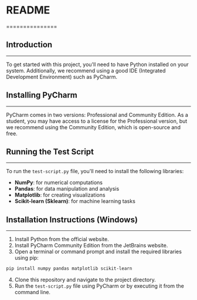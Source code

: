 # README
===============

## Introduction
---------------

To get started with this project, you'll need to have Python installed on your system. Additionally, we recommend using a good IDE (Integrated Development Environment) such as PyCharm.

## Installing PyCharm
---------------------

PyCharm comes in two versions: Professional and Community Edition. As a student, you may have access to a license for the Professional version, but we recommend using the Community Edition, which is open-source and free.

## Running the Test Script
-------------------------

To run the `test-script.py` file, you'll need to install the following libraries:

* **NumPy**: for numerical computations
* **Pandas**: for data manipulation and analysis
* **Matplotlib**: for creating visualizations
* **Scikit-learn (Sklearn)**: for machine learning tasks

## Installation Instructions (Windows)
-------------------------------------

1. Install Python from the official website.
2. Install PyCharm Community Edition from the JetBrains website.
3. Open a terminal or command prompt and install the required libraries using pip:
```bash
pip install numpy pandas matplotlib scikit-learn
```
4. Clone this repository and navigate to the project directory.
5. Run the `test-script.py` file using PyCharm or by executing it from the command line.

